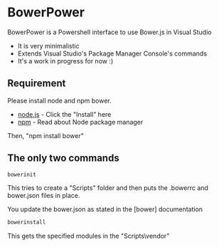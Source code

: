 BowerPower
=========

BowerPower is a Powershell interface to use Bower.js in Visual Studio

  - It is very minimalistic
  - Extends Visual Studio's Package Manager Console's commands
  - It's a work in progress for now :)

Requirement
---
Please install node and npm bower. 

* [node.js] - Click the "Install" here
* [npm] - Read about Node package manager

Then, "npm install bower"

The only two commands
---

```sh
bowerinit
```
This tries to create a "Scripts" folder and then puts the .bowerrc and bower.json files in place.

You update the bower.json as stated in the [bower] documentation


```sh
bowerinstall
```
This gets the specified modules in the "Scripts\vendor"


[node.js]:http://nodejs.org
[npm]:https://npmjs.org/